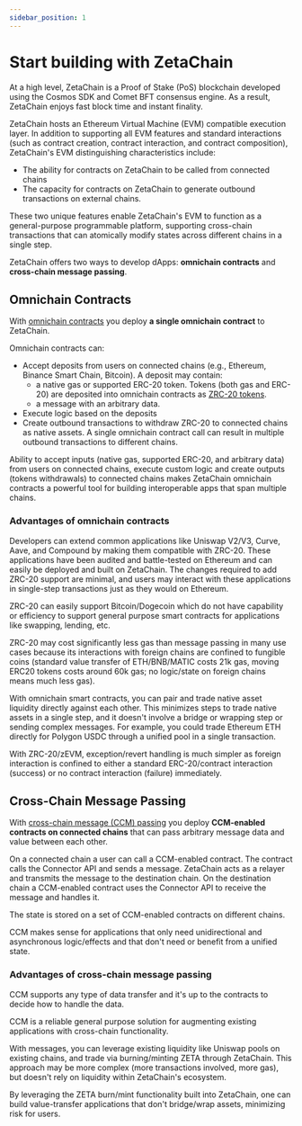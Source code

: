 ```yaml
---
sidebar_position: 1
---
```


# Start building with ZetaChain

At a high level, ZetaChain is a Proof of Stake (PoS) blockchain developed using
the Cosmos SDK and Comet BFT consensus engine. As a result, ZetaChain enjoys
fast block time and instant finality.

ZetaChain hosts an Ethereum Virtual Machine (EVM) compatible execution layer. In
addition to supporting all EVM features and standard interactions (such as
contract creation, contract interaction, and contract composition), ZetaChain's
EVM distinguishing characteristics include:

- The ability for contracts on ZetaChain to be called from connected chains
- The capacity for contracts on ZetaChain to generate outbound transactions on
  external chains.

These two unique features enable ZetaChain's EVM to function as a
general-purpose programmable platform, supporting cross-chain transactions that
can atomically modify states across different chains in a single step.

ZetaChain offers two ways to develop dApps: **omnichain contracts** and
**cross-chain message passing**.

## Omnichain Contracts

With [omnichain contracts](/developers/omnichain/overview) you deploy **a single
omnichain contract** to ZetaChain.

Omnichain contracts can:

- Accept deposits from users on connected chains (e.g., Ethereum, Binance Smart
  Chain, Bitcoin). A deposit may contain:
  - a native gas or supported ERC-20 token. Tokens (both gas and ERC-20) are
    deposited into omnichain contracts as
    [ZRC-20 tokens](/developers/tokens/zrc20).
  - a message with an arbitrary data.
- Execute logic based on the deposits
- Create outbound transactions to withdraw ZRC-20 to connected chains as native
  assets. A single omnichain contract call can result in multiple outbound
  transactions to different chains.

Ability to accept inputs (native gas, supported ERC-20, and arbitrary data) from
users on connected chains, execute custom logic and create outputs (tokens
withdrawals) to connected chains makes ZetaChain omnichain contracts a powerful
tool for building interoperable apps that span multiple chains.

### Advantages of omnichain contracts

Developers can extend common applications like Uniswap V2/V3, Curve, Aave, and
Compound by making them compatible with ZRC-20. These applications have been
audited and battle-tested on Ethereum and can easily be deployed and built on
ZetaChain. The changes required to add ZRC-20 support are minimal, and users may
interact with these applications in single-step transactions just as they would
on Ethereum.

ZRC-20 can easily support Bitcoin/Dogecoin which do not have capability or
efficiency to support general purpose smart contracts for applications like
swapping, lending, etc.

ZRC-20 may cost significantly less gas than message passing in many use cases
because its interactions with foreign chains are confined to fungible coins
(standard value transfer of ETH/BNB/MATIC costs 21k gas, moving ERC20 tokens
costs around 60k gas; no logic/state on foreign chains means much less gas).

With omnichain smart contracts, you can pair and trade native asset liquidity
directly against each other. This minimizes steps to trade native assets in a
single step, and it doesn't involve a bridge or wrapping step or sending complex
messages. For example, you could trade Ethereum ETH directly for Polygon USDC
through a unified pool in a single transaction.

With ZRC-20/zEVM, exception/revert handling is much simpler as foreign
interaction is confined to either a standard ERC-20/contract interaction
(success) or no contract interaction (failure) immediately.

## Cross-Chain Message Passing

With
[cross-chain message (CCM) passing](/developers/cross-chain-messaging/overview)
you deploy **CCM-enabled contracts on connected chains** that can pass arbitrary
message data and value between each other.

On a connected chain a user can call a CCM-enabled contract. The contract calls
the Connector API and sends a message. ZetaChain acts as a relayer and transmits
the message to the destination chain. On the destination chain a CCM-enabled
contract uses the Connector API to receive the message and handles it.

The state is stored on a set of CCM-enabled contracts on different chains.

CCM makes sense for applications that only need unidirectional and asynchronous
logic/effects and that don't need or benefit from a unified state.

### Advantages of cross-chain message passing

CCM supports any type of data transfer and it's up to the contracts to decide
how to handle the data.

CCM is a reliable general purpose solution for augmenting existing applications
with cross-chain functionality.

With messages, you can leverage existing liquidity like Uniswap pools on
existing chains, and trade via burning/minting ZETA through ZetaChain. This
approach may be more complex (more transactions involved, more gas), but doesn't
rely on liquidity within ZetaChain's ecosystem.

By leveraging the ZETA burn/mint functionality built into ZetaChain, one can
build value-transfer applications that don't bridge/wrap assets, minimizing risk
for users.
